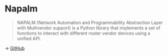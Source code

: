 # Napalm

> NAPALM (Network Automation and Programmability Abstraction Layer with Multivendor support) is a Python library that implements a set of functions to interact with different router vendor devices using a unified API.

→ [GitHub](https://github.com/napalm-automation/napalm)
